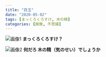 ```yaml
---
title: "目玉"
date: "2020-05-02"
tags: [まっくろくろすけ, 木の精]
categories: [画像, 不思議]
---
```


![画像1](https://assets.st-note.com/production/uploads/images/24574811/picture_pc_6897b6fab99dbe5290f7823e6622a8ab.jpg) **まっくろくろすけ？**

![画像2](https://assets.st-note.com/production/uploads/images/24574812/picture_pc_38a5388788a3ce63ab246ea049a77ff6.jpg) **何だろ 木の精（気のせい）でしょうか**
